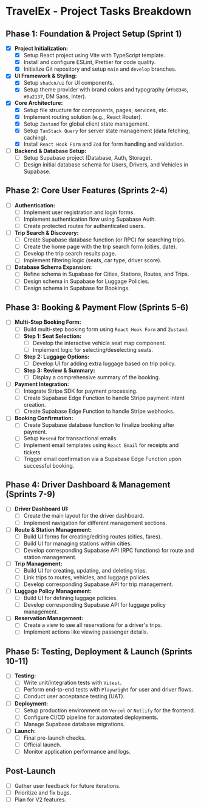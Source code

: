 # TravelEx - Project Tasks Breakdown

## Phase 1: Foundation & Project Setup (Sprint 1)

- [x] **Project Initialization:**
    - [x] Setup React project using Vite with TypeScript template.
    - [x] Install and configure ESLint, Prettier for code quality.
    - [x] Initialize Git repository and setup `main` and `develop` branches.
- [x] **UI Framework & Styling:**
    - [x] Setup `shadcn/ui` for UI components.
    - [x] Setup theme provider with brand colors and typography (`#fb8346`, `#0a2137`, DM Sans, Inter).
- [x] **Core Architecture:**
    - [x] Setup file structure for components, pages, services, etc.
    - [x] Implement routing solution (e.g., React Router).
    - [x] Setup `Zustand` for global client state management.
    - [x] Setup `TanStack Query` for server state management (data fetching, caching).
    - [x] Install `React Hook Form` and `Zod` for form handling and validation.
- [ ] **Backend & Database Setup:**
    - [ ] Setup Supabase project (Database, Auth, Storage).
    - [ ] Design initial database schema for Users, Drivers, and Vehicles in Supabase.

## Phase 2: Core User Features (Sprints 2-4)

- [ ] **Authentication:**
    - [ ] Implement user registration and login forms.
    - [ ] Implement authentication flow using Supabase Auth.
    - [ ] Create protected routes for authenticated users.
- [ ] **Trip Search & Discovery:**
    - [ ] Create Supabase database function (or RPC) for searching trips.
    - [ ] Create the home page with the trip search form (cities, date).
    - [ ] Develop the trip search results page.
    - [ ] Implement filtering logic (seats, car type, driver score).
- [ ] **Database Schema Expansion:**
    - [ ] Refine schema in Supabase for Cities, Stations, Routes, and Trips.
    - [ ] Design schema in Supabase for Luggage Policies.
    - [ ] Design schema in Supabase for Bookings.

## Phase 3: Booking & Payment Flow (Sprints 5-6)

- [ ] **Multi-Step Booking Form:**
    - [ ] Build multi-step booking form using `React Hook Form` and `Zustand`.
    - [ ] **Step 1: Seat Selection:**
        - [ ] Develop the interactive vehicle seat map component.
        - [ ] Implement logic for selecting/deselecting seats.
    - [ ] **Step 2: Luggage Options:**
        - [ ] Develop UI for adding extra luggage based on trip policy.
    - [ ] **Step 3: Review & Summary:**
        - [ ] Display a comprehensive summary of the booking.
- [ ] **Payment Integration:**
    - [ ] Integrate Stripe SDK for payment processing.
    - [ ] Create Supabase Edge Function to handle Stripe payment intent creation.
    - [ ] Create Supabase Edge Function to handle Stripe webhooks.
- [ ] **Booking Confirmation:**
    - [ ] Create Supabase database function to finalize booking after payment.
    - [ ] Setup `Resend` for transactional emails.
    - [ ] Implement email templates using `React Email` for receipts and tickets.
    - [ ] Trigger email confirmation via a Supabase Edge Function upon successful booking.

## Phase 4: Driver Dashboard & Management (Sprints 7-9)

- [ ] **Driver Dashboard UI:**
    - [ ] Create the main layout for the driver dashboard.
    - [ ] Implement navigation for different management sections.
- [ ] **Route & Station Management:**
    - [ ] Build UI forms for creating/editing routes (cities, fares).
    - [ ] Build UI for managing stations within cities.
    - [ ] Develop corresponding Supabase API (RPC functions) for route and station management.
- [ ] **Trip Management:**
    - [ ] Build UI for creating, updating, and deleting trips.
    - [ ] Link trips to routes, vehicles, and luggage policies.
    - [ ] Develop corresponding Supabase API for trip management.
- [ ] **Luggage Policy Management:**
    - [ ] Build UI for defining luggage policies.
    - [ ] Develop corresponding Supabase API for luggage policy management.
- [ ] **Reservation Management:**
    - [ ] Create a view to see all reservations for a driver's trips.
    - [ ] Implement actions like viewing passenger details.

## Phase 5: Testing, Deployment & Launch (Sprints 10-11)

- [ ] **Testing:**
    - [ ] Write unit/integration tests with `Vitest`.
    - [ ] Perform end-to-end tests with `Playwright` for user and driver flows.
    - [ ] Conduct user acceptance testing (UAT).
- [ ] **Deployment:**
    - [ ] Setup production environment on `Vercel` or `Netlify` for the frontend.
    - [ ] Configure CI/CD pipeline for automated deployments.
    - [ ] Manage Supabase database migrations.
- [ ] **Launch:**
    - [ ] Final pre-launch checks.
    - [ ] Official launch.
    - [ ] Monitor application performance and logs.

## Post-Launch
- [ ] Gather user feedback for future iterations.
- [ ] Prioritize and fix bugs.
- [ ] Plan for V2 features. 